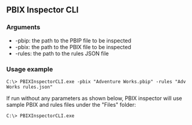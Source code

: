 ## PBIX Inspector CLI

### Arguments

- \-pbip: the path to the PBIP file to be inspected
- \-pbix: the path to the PBIX file to be inspected
- \-rules: the path to the rules JSON file

### Usage example

```C:\> PBIXInspectorCLI.exe -pbix "Adventure Works.pbip" -rules "Adv Works rules.json"```

If run without any parameters as shown below, PBIX inspector will use sample PBIX and rules files under the "Files" folder:

```C:\> PBIXInspectorCLI.exe```



